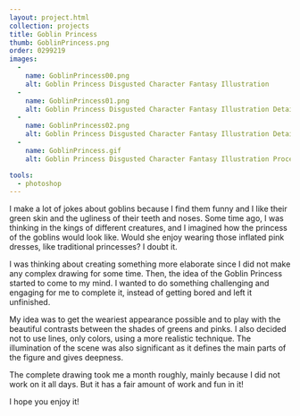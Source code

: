 ```yaml
---
layout: project.html
collection: projects
title: Goblin Princess
thumb: GoblinPrincess.png
order: 0299219
images:
  -
    name: GoblinPrincess00.png
    alt: Goblin Princess Disgusted Character Fantasy Illustration
  -
    name: GoblinPrincess01.png
    alt: Goblin Princess Disgusted Character Fantasy Illustration Detail
  -
    name: GoblinPrincess02.png
    alt: Goblin Princess Disgusted Character Fantasy Illustration Detail
  -
    name: GoblinPrincess.gif
    alt: Goblin Princess Disgusted Character Fantasy Illustration Process

tools:
  - photoshop
---
```

I make a lot of jokes about goblins because I find them funny and I like their green skin and the ugliness of their teeth and noses. Some time ago, I was thinking in the kings of different creatures, and I imagined how the princess of the goblins would look like. Would she enjoy wearing those inflated pink dresses, like traditional princesses? I doubt it.

I was thinking about creating something more elaborate since I did not make any complex drawing for some time. Then, the idea of the Goblin Princess started to come to my mind. I wanted to do something challenging and engaging for me to complete it, instead of getting bored and left it unfinished.

My idea was to get the weariest appearance possible and to play with the beautiful contrasts between the shades of greens and pinks. I also decided not to use lines, only colors, using a more realistic technique. The illumination of the scene was also significant as it defines the main parts of the figure and gives deepness.  

The complete drawing took me a month roughly, mainly because I did not work on it all days. But it has a fair amount of work and fun in it!

I hope you enjoy it!
